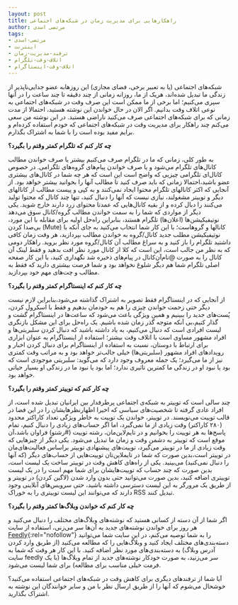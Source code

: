 ```yaml
---
layout: post
title: راهکارهایی برای مدیریت زمان در شبکه‌های اجتماعی
author: مرتضی اسدی
tags:
- مرتضی-اسدی
- اینترنت
- ترفند-مدیریت-زمان
- اتلاف-وقت-تلگرام
- اتلاف-وقت-اینستاگرام
---
```


شبکه‌های اجتماعی (یا به تعبیر برخی، فضای مجازی) این روزهابه عضو جدایی‌ناپذیر از زندگی ما تبدیل شده‌اند، هریک از ما، روزانه زمانی از چند دقیقه تا چند ساعت را در آنها سپری می‌کنیم؛ اما برخی از ما ممکن است این صرف وقت در شبکه‌های اجتماعی به نوعی اتلاف وقت بدانیم. اگر الان در حال خواندن این نوشته هستید، احتمالا از مدت زمانی که برای شبکه‌های اجتماعی صرف می‌کنید ناراضی هستید. در این نوشته من سعی می‌کنم چند راهکار برای مدیریت وقت در شبکه‌های اجتماعی که خودم استفاده کرده‌ام و برایم مفید بوده است را با شما به اشتراک بگذارم.



**چه کار کنم که تلگرام کمتر وقتم را بگیرد؟**

به طور کلی، زمانی که ما در تلگرام صرف می‌کنیم بیشتر یا صرف خواندن مطالب کانال‌های تلگرام می‌شود و یا صرف خواندن پیام‌های گروه‌های تلگرامی. در خصوص کانال‌ای تلگرامی چیزیی که واضح است این است که هر چه شما در کانال‌های بیشتری عضو باشید،‌احتمالا زمانی که باید صرف کنید تا مطالب آنها را بخوانید بیشتر خواهد بود. از آنجایی که اکثر کانالهای تلگرام محتوا ایجاد نمی‌کنند و به کپی و پیست مطالب از کانالهای دیگر و توییتر مشغولند، نیازی نیست که آنها را دنبال کنید، تنها چند کانال که محتوا تولید می‌کنند را دبال کرده و از بقیه کانال‌هایی که عمدتا محتوای زرد دارند خارج شوید.
یکی دیگر از مواردی که شما را به سمت خواندن مطالب گروه/کانال سوق می‌دهد نوتیفیکیشن‌ها (اعلان‌ها) تلگرام هستند، بنابراین راه‌حل اولیه برای مقابله با این مورد، بی‌صدا کردن (Mute) کانالها و گروهاست؛ با این کار شما انتخاب می‌کنید به جای آنکه با نوتیفیکیشن مطلب جدید کانال/گروه به خواندن مطالب بپردازید، هر وقت زمان کافی داشتید تلگرام را باز کنید و به سراغ مطالب آن کانال/گروه مورد نظر بروید. راهکار دومی که به نظر من جالب است، این است که‌ کلا از کانال مورد نظر افت بدهید و فقط لینک آن کانال را به صورت @نام‌آن‌کانال در پیام‌های ذخیره شد نگهداری کنید، با این کار صفحه اصلی تلگرام شما هم دیگر شلوغ نخواهد بود و شما فرصت بیشتری دارید که فقط به مطالب و چت‌های مهم خود بپردازید.


**چه کار کنم که اینستاگرام کمتر وقتم را بگیرد؟**

از آنجایی که در اینستاگرام فقط تصویر به اشتراک گذاشته می‌شود،‌بنابراین لازم نیست دیگر حتی زحمت خواندن چیزی را هم به خودمان بدهیم و فقط با اسکرول کردن، پُست‌های جدید را ببینیم و همین ویژگی باعث می‌شود که ساعت‌ها در اینستاگرام گشت و گذار کنیم،‌بی آنکه متوجه گذر زمان شده باشیم.
یک راه‌حل برای این مشکل بازنگری لیست افرادی است که دنبال می‌کنیم،‌ به یاد داشته باشید که دنبال کردن سلبریتی‌ها و افراد مشهور مساوی است با اتلاف وقت بیشتر؛ استفاده از اینستاگرام به عنوان ابزاری برای ارتباط با دوستان، نسبت به استفاده از اینستاگرام برای دنبال کردن اخبار و رویدادهای افراد مشهور (سلبریتی‌ها) خیلی جالب‌تر خواهد بود و به مراتب وقت کمتری نیز از ما می‌گیرد؛ یک جمله معروف وجود دارد که می‌گوید: سلبریتی موجودی است که بود یا نبود او در زندگی ما کمترین تاثیری ندارد؛ اما بود یا نبود ما در زندگی او بسیار حیاتی خواهد بود.


**چه کار کنم که توییتر کمتر وقتم را بگیرد؟**

چند سالی است که توییتر به شبکه‌ی اجتماعی پرطرفدار بین ایرانیان تبدیل شده است، از افراد عادی گرفته تا شخصیت‌های سیاسی که اخیرا اظهارنظرهایشان را در این فضا در قالب توییت می‌نویسند. در توییتر، خواندن یک توییت به خاطر ویژگی‌ تعداد کاراکتر محدود (۲۸۰ کاراکتر) وقت زیادی از ما نمی‌گیرد،‌ اما اگر حساب‌های زیادی را دنبال کنیم، تمام پاسخ‌ها به هر توییت را بخوانیم و در تایم‌لاین‌مان، رشته توییت (#رشتو) فراوان باشد،‌آن موقع است که توییتر به دشمن وقت و زمان ما تبدیل می‌شود. یکی دیگر از چیزهایی که وقت زیادی از ما در توییتر می‌گیرد، توییت‌های پیشنهادی توییتر براساس فعالیت‌های‌مان در توییتر است،‌بدین صورت که شما در تایملاین‌تان توییت‌هایی از حساب‌های دیگر (که آنها را دنبال نمی‌کنید) می‌بینید.
یکی از راه‌های کاهش وقت در توییتر ساخت یک لیست است، بدین صورت که چند حساب که توییت‌هایشان برای شما مهم است را در یک لیست توییتری اضافه کنید، بدین صورت می‌توانید حتی بدون وارد شدن (لاگین کردن) در توییتر و از طریق یک مرورگر به این لیست دسترسی داشته باشید، حتی سرویس‌های آنلاینی وجود دارند که می‌توانند این لیست توییتری را به خوراک RSS تبدیل کنند. 


**چه کار کنم که خواندن وبلاگ‌ها کمتر وقتم را بگیرد؟**

اگر شما از آن دسته از کسانی هستید که نوشته‌های وبلاگ‌های مختلف را دنبال می‌کنید و هر روز برای خواندن نوشته‌های جدید به آن‌ها سر می‌زنی، استفاده از سایت [Feedly](https://feedly.com/){:rel="nofollow"} را به شما توصیه می‌کنم، در این سایت شما می‌توانید دسته‌بندی‌های مختلف ایجاد کنید و وبلاگ‌هایی را که مطالعه می‌کنید (از طریق وارد کردن آدرس وبلاگ) به دسته‌بندی‌های مورد نظر اضافه کنید. با این کار هر وقت که شما به سایت feedly سر می‌زنید، به صورت خودکار نوشته‌های جدید از تمام ویلاگ‌ها (با یک فرمت خیلی مناسب برای مطالعه) برای شما لیست می‌شود.


آیا شما از ترفندهای دیگری برای کاهش وقت در شبکه‌های اجتماعی استفاده می‌کنید؟ خوشحال می‌شوم که آنها را از طریق ارسال نظر با من و سایر خوانندگان این نوشته به اشتراک بگذارید.




